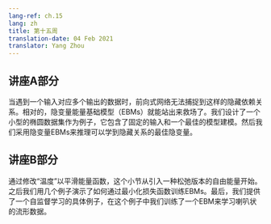 ```yaml
---
lang-ref: ch.15
lang: zh
title: 第十五周
translation-date: 04 Feb 2021
translator: Yang Zhou
---
```


## 讲座A部分

<!--When encountering the data with multiple outputs for a single input, feed-forward networks cannot capture such implicit dependencies. Instead, latent-variable energy-based models (EBMs) come to the rescue. We developed a toy ellipse example with a fixed input and the optimal model formulation. Then, we applied latent-variable EBMs to inference the best latent variables that can learn the implicit relationships.-->

当遇到一个输入对应多个输出的数据时，前向式网络无法捕捉到这样的隐藏依赖关系。相对的，隐变量能量基础模型（EBMs）就能站出来救场了。我们设计了一个小型的椭圆数据集作为例子，它包含了固定的输入和一个最佳的模型建模。然后我们采用隐变量EBMs来推理可以学到隐藏关系的最佳隐变量。

## 讲座B部分

<!--This section starts from introducing a relaxed version of free energy by modifying the "temperature" to smooth the energy function. Then we demonstrate how to train EBMs by minimizing loss functionals with several examples. Finally we give a concrete example of self-supervised learning, where we train a EBM to learn a horn-like data manifold.-->

通过修改“温度”以平滑能量函数，这个小节从引入一种松弛版本的自由能量开始。之后我们用几个例子演示了如何通过最小化损失函数训练EBMs。最后，我们提供了一个自监督学习的具体例子，在这个例子中我们训练了一个EBM来学习喇叭状的流形数据。